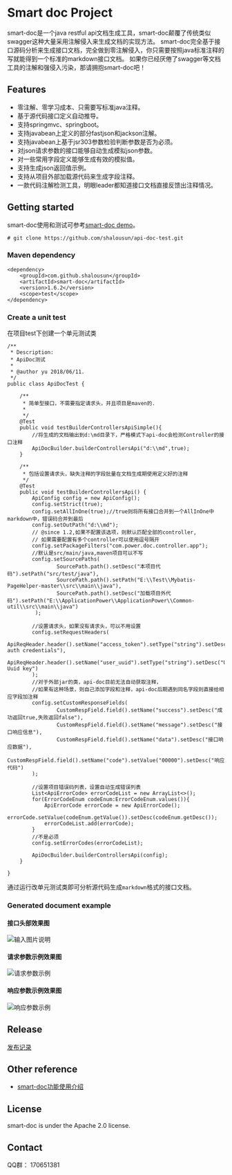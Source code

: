 
# Smart doc Project
smart-doc是一个java restful api文档生成工具，smart-doc颠覆了传统类似swagger这种大量采用注解侵入来生成文档的实现方法。
smart-doc完全基于接口源码分析来生成接口文档，完全做到零注解侵入，你只需要按照java标准注释的写就能得到一个标准的markdown接口文档。
如果你已经厌倦了swagger等文档工具的注解和强侵入污染，那请拥抱smart-doc吧！
## Features
- 零注解、零学习成本、只需要写标准java注释。
- 基于源代码接口定义自动推导。
- 支持springmvc、springboot。
- 支持javabean上定义的部分fastjson和jackson注解。
- 支持javabean上基于jsr303参数检验判断参数是否为必须。
- 对json请求参数的接口能够自动生成模拟json参数。
- 对一些常用字段定义能够生成有效的模拟值。
- 支持生成json返回值示例。
- 支持从项目外部加载源代码来生成字段注释。
- 一款代码注解检测工具，明眼leader都知道接口文档直接反馈出注释情况。
## Getting started
smart-doc使用和测试可参考[smart-doc demo](https://github.com/shalousun/api-doc-test)。
```
# git clone https://github.com/shalousun/api-doc-test.git
```
### Maven dependency
```
<dependency>
    <groupId>com.github.shalousun</groupId>
    <artifactId>smart-doc</artifactId>
    <version>1.6.2</version>
    <scope>test</scope>
</dependency>
```
### Create a unit test
在项目test下创建一个单元测试类
```
/**
 * Description:
 * ApiDoc测试
 *
 * @author yu 2018/06/11.
 */
public class ApiDocTest {

    /**
     * 简单型接口，不需要指定请求头，并且项目是maven的.
     *
     */
    @Test
    public void testBuilderControllersApiSimple(){
        //将生成的文档输出到d:\md目录下，严格模式下api-doc会检测Controller的接口注释
        ApiDocBuilder.builderControllersApi("d:\\md",true);
    }

    /**
     * 包括设置请求头，缺失注释的字段批量在文档生成期使用定义好的注释
     */
    @Test
    public void testBuilderControllersApi() {
        ApiConfig config = new ApiConfig();
        config.setStrict(true);
        config.setAllInOne(true);//true则将所有接口合并到一个AllInOne中markdown中，错误码合并到最后
        config.setOutPath("d:\\md");
        // @since 1.2,如果不配置该选项，则默认匹配全部的controller,
        // 如果需要配置有多个controller可以使用逗号隔开
        config.setPackageFilters("com.power.doc.controller.app");
        //默认是src/main/java,maven项目可以不写
        config.setSourcePaths(
                SourcePath.path().setDesc("本项目代码").setPath("src/test/java"),
                SourcePath.path().setPath("E:\\Test\\Mybatis-PageHelper-master\\src\\main\\java"),
                SourcePath.path().setDesc("加载项目外代码").setPath("E:\\ApplicationPower\\ApplicationPower\\Common-util\\src\\main\\java")
         );

        //设置请求头，如果没有请求头，可以不用设置
        config.setRequestHeaders(
                ApiReqHeader.header().setName("access_token").setType("string").setDesc("Basic auth credentials"),
                ApiReqHeader.header().setName("user_uuid").setType("string").setDesc("User Uuid key")
        );
        //对于外部jar的类，api-doc目前无法自动获取注释，
        //如果有这种场景，则自己添加字段和注释，api-doc后期遇到同名字段则直接给相应字段加注释
        config.setCustomResponseFields(
                CustomRespField.field().setName("success").setDesc("成功返回true,失败返回false"),
                CustomRespField.field().setName("message").setDesc("接口响应信息"),
                CustomRespField.field().setName("data").setDesc("接口响应数据"),
                CustomRespField.field().setName("code").setValue("00000").setDesc("响应代码")
        );
        
        //设置项目错误码列表，设置自动生成错误列表
        List<ApiErrorCode> errorCodeList = new ArrayList<>();
        for(ErrorCodeEnum codeEnum:ErrorCodeEnum.values()){
            ApiErrorCode errorCode = new ApiErrorCode();
            errorCode.setValue(codeEnum.getValue()).setDesc(codeEnum.getDesc());
            errorCodeList.add(errorCode);
        }
        //不是必须
        config.setErrorCodes(errorCodeList);

        ApiDocBuilder.builderControllersApi(config);
    }

}
```
通过运行改单元测试类即可分析源代码生成`markdown`格式的接口文档。
### Generated document example
#### 接口头部效果图
![输入图片说明](https://images.gitee.com/uploads/images/2018/0905/173104_abcf4345_144669.png "1.png")
#### 请求参数示例效果图
![请求参数示例](https://images.gitee.com/uploads/images/2018/0905/172510_853735b9_144669.png "2.png")
#### 响应参数示例效果图
![响应参数示例](https://images.gitee.com/uploads/images/2018/0905/172538_1918820c_144669.png "3.png")

## Release
[发布记录](https://github.com/shalousun/smart-doc/blob/master/RELEASE.md/)
## Other reference
- [smart-doc功能使用介绍](https://my.oschina.net/u/1760791/blog/2250962)
## License
smart-doc is under the Apache 2.0 license.
## Contact
QQ群： 170651381

